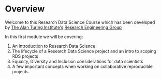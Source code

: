 # Overview

Welcome to this Research Data Science Course 
which has been developed by [The Alan Turing Institute's](https://www.turing.ac.uk/) [Research Engineering Group](https://www.turing.ac.uk/research-engineering)

In this first module we will be covering:

1. An introduction to Research Data Science
2. The lifecycle of a Research Data Science project and an intro to scoping RDS projects
3. Equality, Diversity and Inclusion considerations for data scientists
4. A few important concepts when working on collaborative reproducible projects




